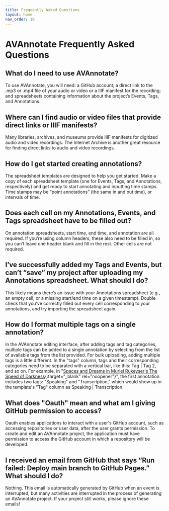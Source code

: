```yaml
---
title: Frequently Asked Questions
layout: home
nav_order: 10
---
```

# AVAnnotate Frequently Asked Questions 

## What do I need to use AVAnnotate?
To use AVAnnotate, you will need: a GitHub account; a direct link to the .mp3 or .mp4 file of your audio or video or a IIIF manifest for the recording; and spreadsheets containing information about the project’s Events, Tags, and Annotations.

## Where can I find audio or video files that provide direct links or IIIF manifests?
Many libraries, archives, and museums provide IIIF manifests for digitized audio and video recordings. The Internet Archive is another great resource for finding direct links to audio and video recordings.

## How do I get started creating annotations?
The spreadsheet templates are designed to help you get started. Make a copy of each spreadsheet template (one for Events, Tags, and Annotations, respectively) and get ready to start annotating and inputting time stamps. Time stamps may be “point annotations” (the same in and out time), or intervals of time. 

## Does each cell on my Annotations, Events, and Tags spreadsheet have to be filled out?
On annotation spreadsheets, start time, end time, and annotation are all required. If you’re using column headers, these also need to be filled in, so you can’t leave one header blank and fill in the rest. Other cells are not required.

## I’ve successfully added my Tags and Events, but can’t “save” my project after uploading my Annotations spreadsheet. What should I do? 
This likely means there’s an issue with your Annotations spreadsheet (e.g., an empty cell, or a missing start/end time on a given timestamp). Double check that you’ve correctly filled out every cell corresponding to your annotations, and try importing the spreadsheet again.

## How do I format multiple tags on a single annotation? 
In the AVAnnotate editing interface, after adding tags and tag categories, multiple tags can be added to a single annotation by selecting from the list of available tags from the list provided. For bulk uploading, adding multiple tags is a little different. In the "tags" column, tags and their corresponding categories need to be separated with a vertical bar, like this: Tag | Tag 2, and so on. For example, in "[Spaces and Dreams in Muriel Rukeyser's The Speed of Darkness](https://avannotate.github.io/voices/events/spaces-and-dreams-in-muriel-rukeysers-the-s/){:target="_blank" rel="noopener"}", the first annotation includes two tags: "Speaking" and "Transcription," which would show up in the template's "Tag" column as Speaking | Transcription.

## What does "Oauth" mean and what am I giving GitHub permission to access?
Oauth enables applications to interact with a user's GitHub account, such as accessing repositories or user data, after the user grants permission. To create and edit an AVAnnotate project, the application must have permission to access the GitHub account in which a repository will be developed. 

## I received an email from GitHub that says “Run failed: Deploy main branch to GitHub Pages.” What should I do? 
Nothing. This email is automatically generated by GitHub when an event is interrupted, but many activities are interrupted in the process of generating an AVAnnotate project. If your project still works, please ignore these emails! 





